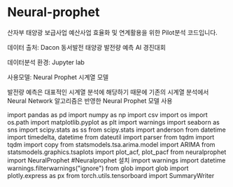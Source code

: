 # Neural-prophet

산자부 태양광 보급사업 예산사업 효율화 및 연계활용을 위한 Pilot분석 코드입니다.

데이터 출처: Dacon 동서발전 태양광 발전량 예측 AI 경진대회

데이터분석 환경: Jupyter lab

사용모델: Neural Prophet 시계열 모델

발전량 예측은 대표적인 시계열 분석에 해당하기 때문에 기존의 시계열 분석에서 Neural Network 알고리즘은 반영한 Neural Prophet 모델 사용

import pandas as pd
import numpy as np
import csv
import os
import os.path
import matplotlib.pyplot as plt
import warnings
import seaborn as sns
import scipy.stats as ss
from scipy.stats import anderson
from datetime import timedelta, datetime
from dateutil import parser
from tqdm import tqdm
import copy
from statsmodels.tsa.arima.model import ARIMA
from statsmodels.graphics.tsaplots import plot_acf, plot_pacf
from neuralprophet import NeuralProphet #Neuralprophet 설치
import warnings
import datetime
warnings.filterwarnings("ignore")
from glob import glob
import plotly.express as px
from torch.utils.tensorboard import SummaryWriter
